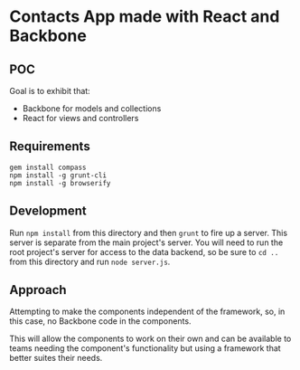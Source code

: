 # Contacts App made with React and Backbone

## POC

Goal is to exhibit that:
- Backbone for models and collections
- React for views and controllers

## Requirements

```
gem install compass
npm install -g grunt-cli
npm install -g browserify
```

## Development

Run `npm install` from this directory and then `grunt` to fire up a server. This server is separate from the main project's server. You will need to run the root project's server for access to the data backend, so be sure to `cd ..` from this directory and run `node server.js`.

## Approach

Attempting to make the components independent of the framework, so, in this case, no Backbone code in the components.

This will allow the components to work on their own and can be available to teams needing the component's functionality but using a framework that better suites their needs.